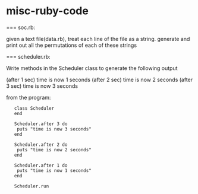 misc-ruby-code
==============

=== soc.rb:

 given a text file(data.rb), treat each line of the file as a string. generate and
 print out all the permutations of each of these strings


=== scheduler.rb:

 Write methods in the Scheduler class to generate the following output

   (after 1 sec) time is now 1 seconds
   (after 2 sec) time is now 2 seconds
   (after 3 sec) time is now 3 seconds

 from the program:

       class Scheduler
       end

       Scheduler.after 3 do
       	puts "time is now 3 seconds"
       end

       Scheduler.after 2 do
       	puts "time is now 2 seconds"
       end

       Scheduler.after 1 do
       	puts "time is now 1 seconds"
       end

       Scheduler.run
